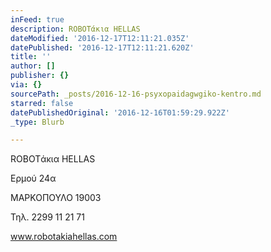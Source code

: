 ```yaml
---
inFeed: true
description: ROBOTάκια HELLAS
dateModified: '2016-12-17T12:11:21.035Z'
datePublished: '2016-12-17T12:11:21.620Z'
title: ''
author: []
publisher: {}
via: {}
sourcePath: _posts/2016-12-16-psyxopaidagwgiko-kentro.md
starred: false
datePublishedOriginal: '2016-12-16T01:59:29.922Z'
_type: Blurb

---
```

ROBOTάκια HELLAS

Ερμού 24α

ΜΑΡΚΟΠΟΥΛΟ 19003

Τηλ. 2299 11 21 71

www.robotakiahellas.com